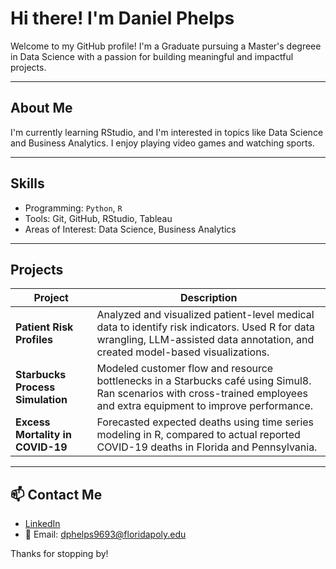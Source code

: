 # Hi there! I'm Daniel Phelps 

Welcome to my GitHub profile! I'm a Graduate pursuing a Master's degreee in Data Science with a passion for building meaningful and impactful projects.

---

## About Me
I'm currently learning RStudio, and I'm interested in topics like Data Science and Business Analytics. I enjoy playing video games and watching sports.

---

## Skills
- Programming: `Python`, `R`
- Tools: Git, GitHub, RStudio, Tableau
- Areas of Interest: Data Science, Business Analytics

---

## Projects

| Project | Description |
|--------|-------------|
| **Patient Risk Profiles** | Analyzed and visualized patient-level medical data to identify risk indicators. Used R for data wrangling, LLM-assisted data annotation, and created model-based visualizations. |
| **Starbucks Process Simulation** | Modeled customer flow and resource bottlenecks in a Starbucks café using Simul8. Ran scenarios with cross-trained employees and extra equipment to improve performance. | 
| **Excess Mortality in COVID-19** | Forecasted expected deaths using time series modeling in R, compared to actual reported COVID-19 deaths in Florida and Pennsylvania. |

---

## 📫 Contact Me
- [LinkedIn](https://www.linkedin.com/in/daniel-phelps-76a225207)
- 📧 Email: dphelps9693@floridapoly.edu

Thanks for stopping by!

